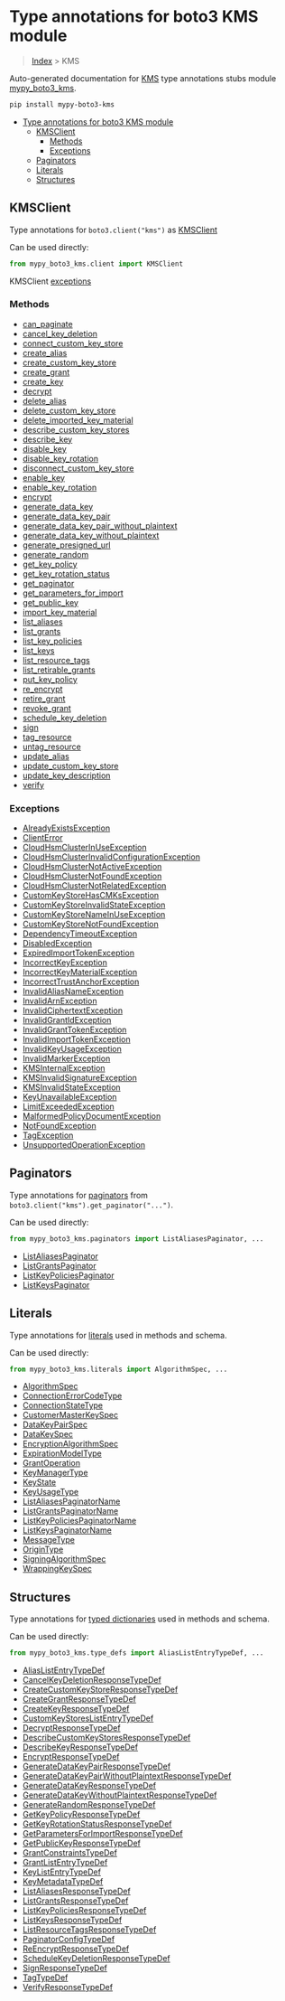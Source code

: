 # Type annotations for boto3 KMS module

> [Index](../README.md) > KMS

Auto-generated documentation for [KMS](https://boto3.amazonaws.com/v1/documentation/api/latest/reference/services/kms.html#KMS)
type annotations stubs module [mypy_boto3_kms](https://pypi.org/project/mypy-boto3-kms/).

```bash
pip install mypy-boto3-kms
```

- [Type annotations for boto3 KMS module](#type-annotations-for-boto3-kms-module)
  - [KMSClient](#kmsclient)
    - [Methods](#methods)
    - [Exceptions](#exceptions)
  - [Paginators](#paginators)
  - [Literals](#literals)
  - [Structures](#structures)

## KMSClient

Type annotations for  `boto3.client("kms")` as [KMSClient](./client.md)

Can be used directly:

```python
from mypy_boto3_kms.client import KMSClient
```


KMSClient [exceptions](./client.md#exceptions)



### Methods
- [can_paginate](./client.md#can-paginate)
- [cancel_key_deletion](./client.md#cancel-key-deletion)
- [connect_custom_key_store](./client.md#connect-custom-key-store)
- [create_alias](./client.md#create-alias)
- [create_custom_key_store](./client.md#create-custom-key-store)
- [create_grant](./client.md#create-grant)
- [create_key](./client.md#create-key)
- [decrypt](./client.md#decrypt)
- [delete_alias](./client.md#delete-alias)
- [delete_custom_key_store](./client.md#delete-custom-key-store)
- [delete_imported_key_material](./client.md#delete-imported-key-material)
- [describe_custom_key_stores](./client.md#describe-custom-key-stores)
- [describe_key](./client.md#describe-key)
- [disable_key](./client.md#disable-key)
- [disable_key_rotation](./client.md#disable-key-rotation)
- [disconnect_custom_key_store](./client.md#disconnect-custom-key-store)
- [enable_key](./client.md#enable-key)
- [enable_key_rotation](./client.md#enable-key-rotation)
- [encrypt](./client.md#encrypt)
- [generate_data_key](./client.md#generate-data-key)
- [generate_data_key_pair](./client.md#generate-data-key-pair)
- [generate_data_key_pair_without_plaintext](./client.md#generate-data-key-pair-without-plaintext)
- [generate_data_key_without_plaintext](./client.md#generate-data-key-without-plaintext)
- [generate_presigned_url](./client.md#generate-presigned-url)
- [generate_random](./client.md#generate-random)
- [get_key_policy](./client.md#get-key-policy)
- [get_key_rotation_status](./client.md#get-key-rotation-status)
- [get_paginator](./client.md#get-paginator)
- [get_parameters_for_import](./client.md#get-parameters-for-import)
- [get_public_key](./client.md#get-public-key)
- [import_key_material](./client.md#import-key-material)
- [list_aliases](./client.md#list-aliases)
- [list_grants](./client.md#list-grants)
- [list_key_policies](./client.md#list-key-policies)
- [list_keys](./client.md#list-keys)
- [list_resource_tags](./client.md#list-resource-tags)
- [list_retirable_grants](./client.md#list-retirable-grants)
- [put_key_policy](./client.md#put-key-policy)
- [re_encrypt](./client.md#re-encrypt)
- [retire_grant](./client.md#retire-grant)
- [revoke_grant](./client.md#revoke-grant)
- [schedule_key_deletion](./client.md#schedule-key-deletion)
- [sign](./client.md#sign)
- [tag_resource](./client.md#tag-resource)
- [untag_resource](./client.md#untag-resource)
- [update_alias](./client.md#update-alias)
- [update_custom_key_store](./client.md#update-custom-key-store)
- [update_key_description](./client.md#update-key-description)
- [verify](./client.md#verify)




### Exceptions
- [AlreadyExistsException](./client.md#alreadyexistsexception)
- [ClientError](./client.md#clienterror)
- [CloudHsmClusterInUseException](./client.md#cloudhsmclusterinuseexception)
- [CloudHsmClusterInvalidConfigurationException](./client.md#cloudhsmclusterinvalidconfigurationexception)
- [CloudHsmClusterNotActiveException](./client.md#cloudhsmclusternotactiveexception)
- [CloudHsmClusterNotFoundException](./client.md#cloudhsmclusternotfoundexception)
- [CloudHsmClusterNotRelatedException](./client.md#cloudhsmclusternotrelatedexception)
- [CustomKeyStoreHasCMKsException](./client.md#customkeystorehascmksexception)
- [CustomKeyStoreInvalidStateException](./client.md#customkeystoreinvalidstateexception)
- [CustomKeyStoreNameInUseException](./client.md#customkeystorenameinuseexception)
- [CustomKeyStoreNotFoundException](./client.md#customkeystorenotfoundexception)
- [DependencyTimeoutException](./client.md#dependencytimeoutexception)
- [DisabledException](./client.md#disabledexception)
- [ExpiredImportTokenException](./client.md#expiredimporttokenexception)
- [IncorrectKeyException](./client.md#incorrectkeyexception)
- [IncorrectKeyMaterialException](./client.md#incorrectkeymaterialexception)
- [IncorrectTrustAnchorException](./client.md#incorrecttrustanchorexception)
- [InvalidAliasNameException](./client.md#invalidaliasnameexception)
- [InvalidArnException](./client.md#invalidarnexception)
- [InvalidCiphertextException](./client.md#invalidciphertextexception)
- [InvalidGrantIdException](./client.md#invalidgrantidexception)
- [InvalidGrantTokenException](./client.md#invalidgranttokenexception)
- [InvalidImportTokenException](./client.md#invalidimporttokenexception)
- [InvalidKeyUsageException](./client.md#invalidkeyusageexception)
- [InvalidMarkerException](./client.md#invalidmarkerexception)
- [KMSInternalException](./client.md#kmsinternalexception)
- [KMSInvalidSignatureException](./client.md#kmsinvalidsignatureexception)
- [KMSInvalidStateException](./client.md#kmsinvalidstateexception)
- [KeyUnavailableException](./client.md#keyunavailableexception)
- [LimitExceededException](./client.md#limitexceededexception)
- [MalformedPolicyDocumentException](./client.md#malformedpolicydocumentexception)
- [NotFoundException](./client.md#notfoundexception)
- [TagException](./client.md#tagexception)
- [UnsupportedOperationException](./client.md#unsupportedoperationexception)






## Paginators

Type annotations for [paginators](./paginators.md) from `boto3.client("kms").get_paginator("...")`.

Can be used directly:

```python
from mypy_boto3_kms.paginators import ListAliasesPaginator, ...
```

- [ListAliasesPaginator](./paginators.md#listaliasespaginator)
- [ListGrantsPaginator](./paginators.md#listgrantspaginator)
- [ListKeyPoliciesPaginator](./paginators.md#listkeypoliciespaginator)
- [ListKeysPaginator](./paginators.md#listkeyspaginator)






## Literals

Type annotations for [literals](./literals.md) used in methods and schema.

Can be used directly:

```python
from mypy_boto3_kms.literals import AlgorithmSpec, ...
```

- [AlgorithmSpec](./literals.md#algorithmspec)
- [ConnectionErrorCodeType](./literals.md#connectionerrorcodetype)
- [ConnectionStateType](./literals.md#connectionstatetype)
- [CustomerMasterKeySpec](./literals.md#customermasterkeyspec)
- [DataKeyPairSpec](./literals.md#datakeypairspec)
- [DataKeySpec](./literals.md#datakeyspec)
- [EncryptionAlgorithmSpec](./literals.md#encryptionalgorithmspec)
- [ExpirationModelType](./literals.md#expirationmodeltype)
- [GrantOperation](./literals.md#grantoperation)
- [KeyManagerType](./literals.md#keymanagertype)
- [KeyState](./literals.md#keystate)
- [KeyUsageType](./literals.md#keyusagetype)
- [ListAliasesPaginatorName](./literals.md#listaliasespaginatorname)
- [ListGrantsPaginatorName](./literals.md#listgrantspaginatorname)
- [ListKeyPoliciesPaginatorName](./literals.md#listkeypoliciespaginatorname)
- [ListKeysPaginatorName](./literals.md#listkeyspaginatorname)
- [MessageType](./literals.md#messagetype)
- [OriginType](./literals.md#origintype)
- [SigningAlgorithmSpec](./literals.md#signingalgorithmspec)
- [WrappingKeySpec](./literals.md#wrappingkeyspec)




## Structures


Type annotations for [typed dictionaries](./type_defs.md) used in methods and schema.

Can be used directly:

```python
from mypy_boto3_kms.type_defs import AliasListEntryTypeDef, ...
```

- [AliasListEntryTypeDef](./type_defs.md#aliaslistentrytypedef)
- [CancelKeyDeletionResponseTypeDef](./type_defs.md#cancelkeydeletionresponsetypedef)
- [CreateCustomKeyStoreResponseTypeDef](./type_defs.md#createcustomkeystoreresponsetypedef)
- [CreateGrantResponseTypeDef](./type_defs.md#creategrantresponsetypedef)
- [CreateKeyResponseTypeDef](./type_defs.md#createkeyresponsetypedef)
- [CustomKeyStoresListEntryTypeDef](./type_defs.md#customkeystoreslistentrytypedef)
- [DecryptResponseTypeDef](./type_defs.md#decryptresponsetypedef)
- [DescribeCustomKeyStoresResponseTypeDef](./type_defs.md#describecustomkeystoresresponsetypedef)
- [DescribeKeyResponseTypeDef](./type_defs.md#describekeyresponsetypedef)
- [EncryptResponseTypeDef](./type_defs.md#encryptresponsetypedef)
- [GenerateDataKeyPairResponseTypeDef](./type_defs.md#generatedatakeypairresponsetypedef)
- [GenerateDataKeyPairWithoutPlaintextResponseTypeDef](./type_defs.md#generatedatakeypairwithoutplaintextresponsetypedef)
- [GenerateDataKeyResponseTypeDef](./type_defs.md#generatedatakeyresponsetypedef)
- [GenerateDataKeyWithoutPlaintextResponseTypeDef](./type_defs.md#generatedatakeywithoutplaintextresponsetypedef)
- [GenerateRandomResponseTypeDef](./type_defs.md#generaterandomresponsetypedef)
- [GetKeyPolicyResponseTypeDef](./type_defs.md#getkeypolicyresponsetypedef)
- [GetKeyRotationStatusResponseTypeDef](./type_defs.md#getkeyrotationstatusresponsetypedef)
- [GetParametersForImportResponseTypeDef](./type_defs.md#getparametersforimportresponsetypedef)
- [GetPublicKeyResponseTypeDef](./type_defs.md#getpublickeyresponsetypedef)
- [GrantConstraintsTypeDef](./type_defs.md#grantconstraintstypedef)
- [GrantListEntryTypeDef](./type_defs.md#grantlistentrytypedef)
- [KeyListEntryTypeDef](./type_defs.md#keylistentrytypedef)
- [KeyMetadataTypeDef](./type_defs.md#keymetadatatypedef)
- [ListAliasesResponseTypeDef](./type_defs.md#listaliasesresponsetypedef)
- [ListGrantsResponseTypeDef](./type_defs.md#listgrantsresponsetypedef)
- [ListKeyPoliciesResponseTypeDef](./type_defs.md#listkeypoliciesresponsetypedef)
- [ListKeysResponseTypeDef](./type_defs.md#listkeysresponsetypedef)
- [ListResourceTagsResponseTypeDef](./type_defs.md#listresourcetagsresponsetypedef)
- [PaginatorConfigTypeDef](./type_defs.md#paginatorconfigtypedef)
- [ReEncryptResponseTypeDef](./type_defs.md#reencryptresponsetypedef)
- [ScheduleKeyDeletionResponseTypeDef](./type_defs.md#schedulekeydeletionresponsetypedef)
- [SignResponseTypeDef](./type_defs.md#signresponsetypedef)
- [TagTypeDef](./type_defs.md#tagtypedef)
- [VerifyResponseTypeDef](./type_defs.md#verifyresponsetypedef)
